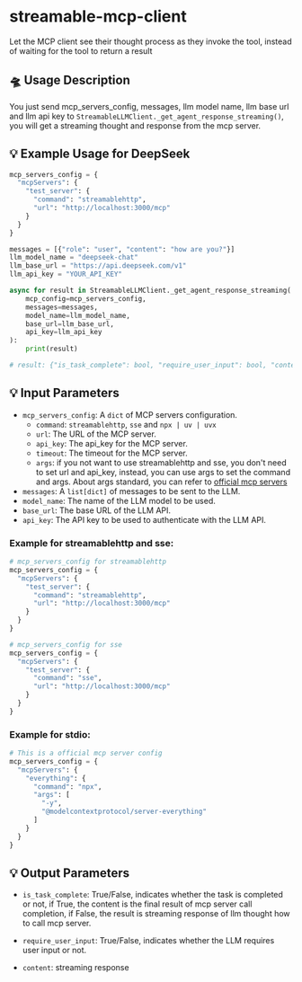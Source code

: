 # streamable-mcp-client
Let the MCP client see their thought process as they invoke the tool, instead of waiting for the tool to return a result

## 🛸 Usage Description
You just send mcp_servers_config, messages, llm model name, llm base url and llm api key to `StreamableLLMClient._get_agent_response_streaming()`, you will get a streaming thought and response from the mcp server.

## 💡 Example Usage for DeepSeek
```python
mcp_servers_config = {
  "mcpServers": {
    "test_server": {
      "command": "streamablehttp",
      "url": "http://localhost:3000/mcp"
    }
  }
}

messages = [{"role": "user", "content": "how are you?"}]
llm_model_name = "deepseek-chat"
llm_base_url = "https://api.deepseek.com/v1"
llm_api_key = "YOUR_API_KEY"

async for result in StreamableLLMClient._get_agent_response_streaming(
    mcp_config=mcp_servers_config, 
    messages=messages,
    model_name=llm_model_name, 
    base_url=llm_base_url, 
    api_key=llm_api_key
):
    print(result)

# result: {"is_task_complete": bool, "require_user_input": bool, "content": "streaming response"}

```

## 💡 Input Parameters
- `mcp_servers_config`: A `dict` of MCP servers configuration.
   - `command`: `streamablehttp`, `sse` and `npx | uv | uvx`
   - `url`: The URL of the MCP server.
   - `api_key`: The api_key for the MCP server.
   - `timeout`: The timeout for the MCP server.
   - `args`: if you not want to use streamablehttp and sse, you don't need to set url and api_key, instead, you can use args to set the command and args. About args standard, you can refer to [official mcp servers](https://github.com/modelcontextprotocol/servers)
- `messages`: A `list[dict]` of messages to be sent to the LLM.
- `model_name`: The name of the LLM model to be used.
- `base_url`: The base URL of the LLM API.
- `api_key`: The API key to be used to authenticate with the LLM API.

### Example for streamablehttp and sse:
```python
# mcp_servers_config for streamablehttp
mcp_servers_config = {
  "mcpServers": {
    "test_server": {
      "command": "streamablehttp",
      "url": "http://localhost:3000/mcp"
    }
  }
}

# mcp_servers_config for sse
mcp_servers_config = {
  "mcpServers": {
    "test_server": {
      "command": "sse",
      "url": "http://localhost:3000/mcp"
    }
  }
}
```

### Example for stdio:
```python
# This is a official mcp server config
mcp_servers_config = {
  "mcpServers": {
    "everything": {
      "command": "npx",
      "args": [
        "-y",
        "@modelcontextprotocol/server-everything"
      ]
    }
  }
}
```

## 💡 Output Parameters
- `is_task_complete`: True/False, indicates whether the task is completed or not, if True, the content is the final result of mcp server call completion, if False, the result is streaming response of llm thought how to call mcp server.

- `require_user_input`: True/False, indicates whether the LLM requires user input or not.

- `content`: streaming response
